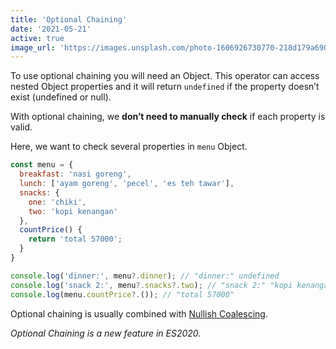 ```yaml
---
title: 'Optional Chaining'
date: '2021-05-21'
active: true
image_url: 'https://images.unsplash.com/photo-1606926730770-218d179a690e?ixid=MnwxMjA3fDB8MHxwaG90by1wYWdlfHx8fGVufDB8fHx8&ixlib=rb-1.2.1&auto=format&fit=crop&w=1500&q=80'
---
```


To use optional chaining you will need an Object. This operator can access nested Object properties and it will return `undefined` if the property doesn’t exist (undefined or null).

With optional chaining, we **don’t need to manually check** if each property is valid.

Here, we want to check several properties in `menu` Object.

```javascript
const menu = {
  breakfast: 'nasi goreng',
  lunch: ['ayam goreng', 'pecel', 'es teh tawar'],
  snacks: {
    one: 'chiki',
    two: 'kopi kenangan'
  },
  countPrice() {
    return 'total 57000';
  }
}

console.log('dinner:', menu?.dinner); // "dinner:" undefined
console.log('snack 2:', menu?.snacks?.two); // "snack 2:" "kopi kenangan"
console.log(menu.countPrice?.()); // "total 57000"
```

Optional chaining is usually combined with [Nullish Coalescing](/posts/nullish-coalescing).

*Optional Chaining is a new feature in ES2020.*